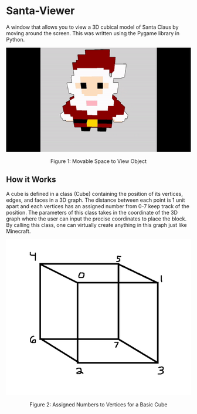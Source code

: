 # Santa-Viewer

A window that allows you to view a 3D cubical model of Santa Claus by moving around the screen. This was written using the Pygame library in Python.

<p align="center">
  <img src="https://github.com/GrantPau/Santa-Viewer/blob/main/Clips/santa.gif" alt="animated" />
</p>
<p align="center">Figure 1: Movable Space to View Object

## How it Works
A cube is defined in a class (Cube) containing the position of its vertices, edges, and faces in a 3D graph. The distance between each point is 1 unit apart and each vertices has an assigned number from 0-7 keep track of the position. The parameters of this class takes in the coordinate of the 3D graph where the user can input the precise coordinates to place the block. By calling this class, one can virtually create anything in this graph just like Minecraft.

<p align="center">
  <img src="https://github.com/GrantPau/Santa-Viewer/blob/main/Clips/cube.PNG"/>
</p>
<p align="center">Figure 2: Assigned Numbers to Vertices for a Basic Cube
